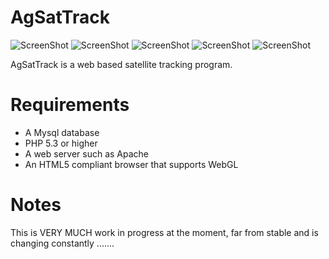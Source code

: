 AgSatTrack
==========

![ScreenShot](https://raw.github.com/Alex-developer/agsattrack/master/screenshot.png)
![ScreenShot](https://raw.github.com/Alex-developer/agsattrack/master/screenshot-follow.png)
![ScreenShot](https://raw.github.com/Alex-developer/agsattrack/master/polar.png)
![ScreenShot](https://raw.github.com/Alex-developer/agsattrack/master/skyview.png)
![ScreenShot](https://raw.github.com/Alex-developer/agsattrack/master/timeline.png)

AgSatTrack is a web based satellite tracking program.

Requirements
============

- A Mysql database
- PHP 5.3 or higher
- A web server such as Apache
- An HTML5 compliant browser that supports WebGL

Notes
=====
This is VERY MUCH work in progress at the moment, far from stable and is changing constantly .......
